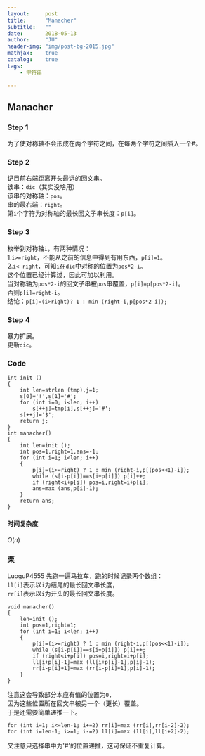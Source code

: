 ```yaml
---
layout:     post
title:      "Manacher"
subtitle:   ""
date:       2018-05-13
author:     "JU"
header-img: "img/post-bg-2015.jpg"
mathjax:    true
catalog:    true
tags:
    - 字符串

---
```

## Manacher
### Step 1
为了使对称轴不会形成在两个字符之间，在每两个字符之间插入一个#。
### Step 2
记目前右端距离开头最远的回文串。  
该串：`dic`（其实没啥用）  
该串的对称轴：`pos`。  
串的最右端：`right`。  
第`i`个字符为对称轴的最长回文子串长度：`p[i]`。
### Step 3
枚举到对称轴`i`，有两种情况：  
1.`i>=right`，不能从之前的信息中得到有用东西，`p[i]=1`。  
2.`i< right`，可知`i`在`dic`中对称的位置为`pos*2-i`。  
这个位置已经计算过，因此可加以利用。  
当对称轴为`pos*2-i`的回文子串被`pos`串覆盖，`p[i]=p[pos*2-i]`。  
否则`p[i]=right-i`。  
结论：`p[i]=(i>right)? 1 : min (right-i,p[pos*2-i]);`
### Step 4
暴力扩展。  
更新`dic`。

### Code

    int init ()
    {
    	int len=strlen (tmp),j=1;
    	s[0]='!',s[1]='#';
    	for (int i=0; i<len; i++)
    		s[++j]=tmp[i],s[++j]='#';
    	s[++j]='$';
    	return j;
    }
    int manacher()
    {
        int len=init ();
        int pos=1,right=1,ans=-1;
        for (int i=1; i<len; i++)
        {
            p[i]=(i>=right) ? 1 : min (right-i,p[(pos<<1)-i]);
            while (s[i-p[i]]==s[i+p[i]]) p[i]++;
            if (right<i+p[i]) pos=i,right=i+p[i];
            ans=max (ans,p[i]-1);
        }
        return ans;
    }

#### 时间复杂度
$O(n)$
    
### 栗
LuoguP4555
先跑一遍马拉车，跑的时候记录两个数组：  
`ll[i]`表示以`i`为结尾的最长回文串长度，  
`rr[i]`表示以`i`为开头的最长回文串长度。  

    void manacher()
    {
        len=init ();
        int pos=1,right=1;
        for (int i=1; i<len; i++)
        {
            p[i]=(i>=right) ? 1 : min (right-i,p[(pos<<1)-i]);
            while (s[i-p[i]]==s[i+p[i]]) p[i]++;
            if (right<i+p[i]) pos=i,right=i+p[i];
            ll[i+p[i]-1]=max (ll[i+p[i]-1],p[i]-1);
            rr[i-p[i]+1]=max (rr[i-p[i]+1],p[i]-1);
        }
    }

注意这会导致部分本应有值的位置为`0`，  
因为这些位置所在回文串被另一个（更长）覆盖。  
于是还需要简单递推一下。

    for (int i=1; i<=len-1; i+=2) rr[i]=max (rr[i],rr[i-2]-2);
    for (int i=len-1; i>=1; i-=2) ll[i]=max (ll[i],ll[i+2]-2);

又注意只选择串中为'#'的位置递推，这可保证不重复计算。



